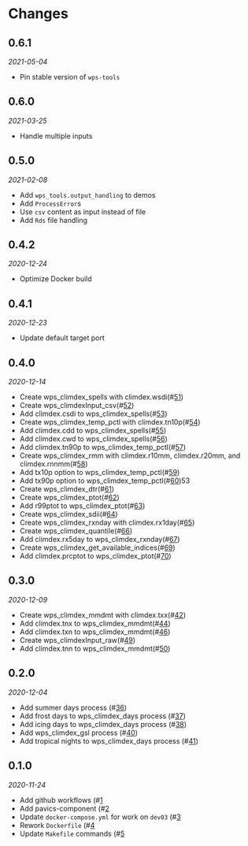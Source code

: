# Changes

## 0.6.1
*2021-05-04*

* Pin stable version of `wps-tools`

## 0.6.0
*2021-03-25*

* Handle multiple inputs

## 0.5.0
*2021-02-08*

* Add `wps_tools.output_handling` to demos
* Add `ProcessError`s
* Use `csv` content as input instead of file
* Add `Rds` file handling

## 0.4.2
*2020-12-24*

* Optimize Docker build

## 0.4.1
*2020-12-23*

* Update default target port

## 0.4.0
*2020-12-14*

* Create wps_climdex_spells with climdex.wsdi(#[51](https://github.com/pacificclimate/quail/pull/51))
* Create wps_climdexInput_csv(#[52](https://github.com/pacificclimate/quail/pull/52))
* Add climdex.csdi to wps_climdex_spells(#[53](https://github.com/pacificclimate/quail/pull/53))
* Create wps_climdex_temp_pctl with climdex.tn10p(#[54](https://github.com/pacificclimate/quail/pull/54))
* Add climdex.cdd to wps_climdex_spells(#[55](https://github.com/pacificclimate/quail/pull/55))
* Add climdex.cwd to wps_climdex_spells(#[56](https://github.com/pacificclimate/quail/pull/56))
* Add climdex.tn90p to wps_climdex_temp_pctl(#[57](https://github.com/pacificclimate/quail/pull/57))
* Create wps_climdex_rmm with climdex.r10mm, climdex.r20mm, and climdex.rnnmm(#[58](https://github.com/pacificclimate/quail/pull/58))
* Add tx10p option to wps_climdex_temp_pctl(#[59](https://github.com/pacificclimate/quail/pull/59))
* Add tx90p option to wps_climdex_temp_pctl(#[60](https://github.com/pacificclimate/quail/pull/60))53
* Create wps_climdex_dtr(#[61](https://github.com/pacificclimate/quail/pull/61))
* Create wps_climdex_ptot(#[62](https://github.com/pacificclimate/quail/pull/62))
* Add r99ptot to wps_climdex_ptot(#[63](https://github.com/pacificclimate/quail/pull/63))
* Create wps_climdex_sdii(#[64](https://github.com/pacificclimate/quail/pull/64))
* Create wps_climdex_rxnday with climdex.rx1day(#[65](https://github.com/pacificclimate/quail/pull/65))
* Create wps_climdex_quantile(#[66](https://github.com/pacificclimate/quail/pull/66))
* Add climdex.rx5day to wps_climdex_rxnday(#[67](https://github.com/pacificclimate/quail/pull/67))
* Create wps_climdex_get_available_indices(#[69](https://github.com/pacificclimate/quail/pull/69))
* Add climdex.prcptot to wps_climdex_ptot(#[70](https://github.com/pacificclimate/quail/pull/70))

## 0.3.0
*2020-12-09*

* Create wps_climdex_mmdmt with climdex.txx(#[42](https://github.com/pacificclimate/quail/pull/42))
* Add climdex.tnx to wps_climdex_mmdmt(#[44](https://github.com/pacificclimate/quail/pull/44))
* Add climdex.txn to wps_climdex_mmdmt(#[46](https://github.com/pacificclimate/quail/pull/46))
* Create wps_climdexInput_raw(#[49](https://github.com/pacificclimate/quail/pull/49))
* Add climdex.tnn to wps_climdex_mmdmt(#[50](https://github.com/pacificclimate/quail/pull/50))

## 0.2.0
*2020-12-04*

* Add summer days process (#[36](https://github.com/pacificclimate/quail/pull/36))
* Add frost days to wps_climdex_days process (#[37](https://github.com/pacificclimate/quail/pull/37))
* Add icing days to wps_climdex_days process (#[38](https://github.com/pacificclimate/quail/pull/38))
* Add wps_climdex_gsl process (#[40](https://github.com/pacificclimate/quail/pull/40))
* Add tropical nights to wps_climdex_days process (#[41](https://github.com/pacificclimate/quail/pull/41))

## 0.1.0
*2020-11-24*

* Add github workflows (#[1](https://github.com/pacificclimate/quail/pull/1)
* Add pavics-component (#[2](https://github.com/pacificclimate/quail/pull/2)
* Update ``docker-compose.yml`` for work on ``dev03`` (#[3](https://github.com/pacificclimate/quail/pull/3)
* Rework ``Dockerfile`` (#[4](https://github.com/pacificclimate/quail/pull/4)
* Update ``Makefile`` commands (#[5](https://github.com/pacificclimate/quail/pull/5)
